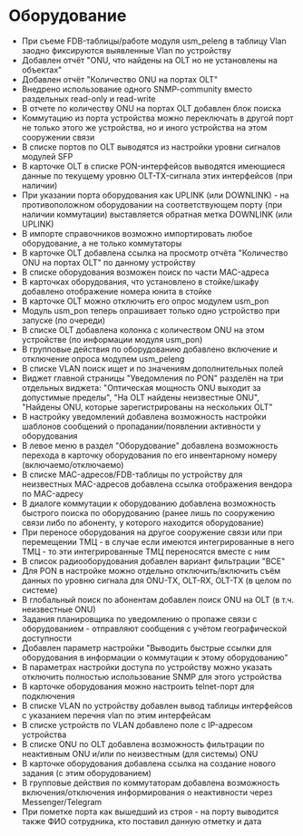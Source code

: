 # Оборудование

* При съеме FDB-таблицы/работе модуля usm\_peleng в таблицу Vlan заодно фиксируются выявленные Vlan по устройству
* Добавлен отчёт "ONU, что найдены на OLT но не установлены на объектах"
* Добавлен отчёт "Количество ONU на портах OLT"
* Внедрено использование одного SNMP-community вместо раздельных read-only и read-write
* В отчете по количеству ONU на портах OLT добавлен блок поиска
* Коммутацию из порта устройства можно переключать в другой порт не только этого же устройства, но и иного устройства на этом сооружении связи
* В списке портов по OLT выводятся из настройки уровни сигналов модулей SFP
* В карточке OLT в списке PON-интерфейсов выводятся имеющиеся данные по текущему уровню OLT-TX-сигнала этих интерфейсов (при наличии)
* При указании порта оборудования как UPLINK (или DOWNLINK) - на противоположном оборудовании на соответствующем порту (при наличии коммутации) выставляется обратная метка DOWNLINK (или UPLINK)
* В импорте справочников возможно импортировать любое оборудование, а не только коммутаторы
* В карточке OLT добавлена ссылка на просмотр отчёта "Количество ONU на портах OLT" по данному устройству
* В списке оборудования возможен поиск по части MAC-адреса
* В карточках оборудования, что установлено в стойке/шкафу добавлено отображение номера юнита в стойке
* В карточке OLT можно отключить его опрос модулем usm\_pon
* Модуль usm\_pon теперь опрашивает только одно устройство при запуске (по очереди)
* В списке OLT добавлена колонка с количеством ONU на этом устройстве (по информации модуля usm\_pon)
* В групповые действия по оборудованию добавлено включение и отключение опроса модулем usm\_peleng
* В списке VLAN поиск ищет и по значениям дополнительных полей
* Виджет главной страницы "Уведомления по PON" разделён на три отдельных виджета: "Оптическая мощность ONU выходит за допустимые пределы", "На OLT найдены неизвестные ONU", "Найдены ONU, которые зарегистрированы на нескольких OLT"
* В настройку уведомлений добавлена возможность настройки шаблонов сообщений о пропадании/появлении активности у оборудования
* В левое меню в раздел "Оборудование" добавлена возможность перехода в карточку оборудования по его инвентарному номеру (включаемо/отключаемо)
* В списке MAC-адресов/FDB-таблицы по устройству для неизвестных MAC-адресов добавлена ссылка отображения вендора по MAC-адресу
* В диалоге коммутации к оборудованию добавлена возможность быстрого поиска по оборудованию (ранее лишь по сооружению связи либо по абоненту, у которого находится оборудование)
* При переносе оборудования на другое сооружение связи или при перемещении ТМЦ - в случае если имеются интегрированные в него ТМЦ - то эти интегрированные ТМЦ переносятся вместе с ним
* В список радиооборудования добавлен вариант фильтрации "ВСЕ"
* Для PON в настройке можно отдельно отключить/включить съём данных по уровню сигнала для ONU-TX, OLT-RX, OLT-TX (в целом по системе)
* В глобальный поиск по абонентам добавлен поиск ONU на OLT (в т.ч. неизвестные ONU)
* Задания планировщика по уведомлению о пропаже связи с оборудованием - отправляют сообщения с учётом географической доступности
* Добавлен параметр настройки "Выводить быстрые ссылки для оборудования в информации о коммутации к этому оборудованию"
* В параметрах настройки доступа по устройству можно указать отключить полностью использование SNMP для этого устройства
* В карточке оборудования можно настроить telnet-порт для подключения
* В списке VLAN по устройству добавлен вывод таблицы интерфейсов с указанием перечня vlan по этим интерфейсам
* В списке устройств по VLAN добавлено поле с IP-адресом устройства
* В списке ONU по OLT добавлена возможность фильтрации по неактивным ONU и/или по неизвестным (для системы) ONU
* В карточке оборудования добавлена ссылка на создание нового задания (с этим оборудованием)
* В групповые действия по коммутаторам добавлена возможность включения/отключения информирования о неактивности через Messenger/Telegram
* При пометке порта как вышедший из строя - на порту выводится также ФИО сотрудника, кто поставил данную отметку и дата
